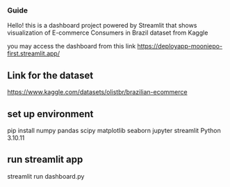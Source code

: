 ### Guide
Hello! this is a dashboard project powered by Streamlit that shows visualization of E-commerce Consumers in Brazil dataset from Kaggle

you may access the dashboard from this link
https://deployapp-mooniepo-first.streamlit.app/

## Link for the dataset
https://www.kaggle.com/datasets/olistbr/brazilian-ecommerce

## set up environment
pip install numpy pandas scipy matplotlib seaborn jupyter streamlit 
Python 3.10.11

## run streamlit app
streamlit run dashboard.py

